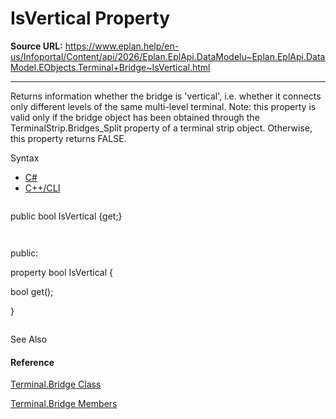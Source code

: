 # IsVertical Property

**Source URL:** https://www.eplan.help/en-us/Infoportal/Content/api/2026/Eplan.EplApi.DataModelu~Eplan.EplApi.DataModel.EObjects.Terminal+Bridge~IsVertical.html

---

Returns information whether the bridge is 'vertical', i.e. whether it connects only different levels of the same multi-level terminal. Note: this property is valid only if the bridge object has been obtained through the TerminalStrip.Bridges\_Split property of a terminal strip object. Otherwise, this property returns FALSE.

Syntax

- [C#](#i-syntax-CS)
- [C++/CLI](#i-syntax-CPP2005)

```
```
public bool IsVertical {get;}
```
```

```
```
public:
property bool IsVertical {
   bool get();
}
```
```



See Also

#### Reference

[Terminal.Bridge Class](Eplan.EplApi.DataModelu~Eplan.EplApi.DataModel.EObjects.Terminal+Bridge.html)
  
[Terminal.Bridge Members](Eplan.EplApi.DataModelu~Eplan.EplApi.DataModel.EObjects.Terminal+Bridge_members.html)